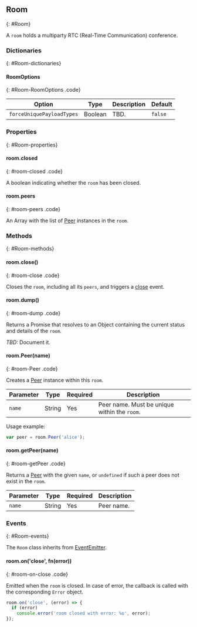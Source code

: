 ## Room
{: #Room}

A `room` holds a multiparty RTC (Real-Time Communication) conference.


### Dictionaries
{: #Room-dictionaries}

<section markdown='1'>

#### RoomOptions
{: #Room-RoomOptions .code}


<div markdown='1' class='table-wrapper'>

Option                    | Type    | Description   | Default
------------------------- | ------- | ------------- | -------------
`forceUniquePayloadTypes` | Boolean | TBD. | `false`

</div>

</section>


### Properties
{: #Room-properties}

<section markdown='1'>

#### room.closed
{: #room-closed .code}

A boolean indicating whether the `room` has been closed.

#### room.peers
{: #room-peers .code}

An Array with the list of [Peer](#Peer) instances in the `room`.

</section>


### Methods
{: #Room-methods}

<section markdown='1'>

#### room.close()
{: #room-close .code}

Closes the `room`, including all its `peers`, and triggers a [close](#room-on-close) event.

#### room.dump()
{: #room-dump .code}

Returns a Promise that resolves to an Object containing the current status and details of the `room`.

*TBD:* Document it.

#### room.Peer(name)
{: #room-Peer .code}

Creates a [Peer](#Peer) instance within this `room`.

<div markdown='1' class='table-wrapper'>

Parameter  | Type    | Required  | Description  
-----------| ------- | --------- | -------------
`name`     | String  | Yes       | Peer name. Must be unique within the `room`.

</div>

Usage example:

```javascript
var peer = room.Peer('alice');
```

#### room.getPeer(name)
{: #room-getPeer .code}

Returns a [Peer](#Peer) with the given `name`, or `undefined` if such a peer does not exist in the `room`.

<div markdown='1' class='table-wrapper'>

Parameter  | Type    | Required  | Description  
-----------| ------- | --------- | -------------
`name`     | String  | Yes       | Peer name.

</div>


</section>


### Events
{: #Room-events}

The `Room` class inherits from [EventEmitter](https://nodejs.org/api/events.html#events_class_eventemitter).

<section markdown='1'>

#### room.on('close', fn(error))
{: #room-on-close .code}

Emitted when the `room` is closed. In case of error, the callback is called with the corresponding `Error` object.

```javascript
room.on('close', (error) => {
  if (error)
    console.error('room closed with error: %o', error);
});
```

</section>
